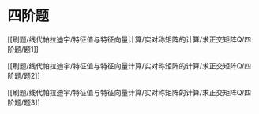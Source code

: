 # 四阶题 

[[刷题/线代帕拉迪宇/特征值与特征向量计算/实对称矩阵的计算/求正交矩阵Q/四阶题/题1]]

[[刷题/线代帕拉迪宇/特征值与特征向量计算/实对称矩阵的计算/求正交矩阵Q/四阶题/题2]]

[[刷题/线代帕拉迪宇/特征值与特征向量计算/实对称矩阵的计算/求正交矩阵Q/四阶题/题3]]